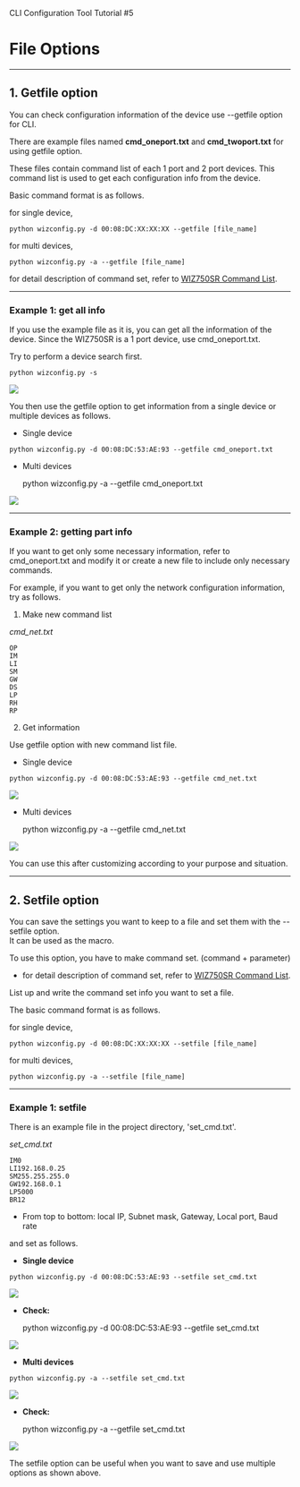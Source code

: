 CLI Configuration Tool Tutorial \#5

# File Options

-----

## 1. Getfile option

You can check configuration information of the device use --getfile
option for CLI.

There are example files named **cmd\_oneport.txt** and
**cmd\_twoport.txt** for using getfile option.

These files contain <span class="underline">command list</span> of each
1 port and 2 port devices. This command list is used to get each
configuration info from the device.

Basic command format is as follows.

for single device,

``` 
python wizconfig.py -d 00:08:DC:XX:XX:XX --getfile [file_name]

```

for multi devices,

    python wizconfig.py -a --getfile [file_name]

for detail description of command set, refer to [WIZ750SR Command
List](/products/wiz750sr/commandmanual/start#command_list).

-----

### Example 1: get all info

If you use the example file as it is, you can get all the information of
the device. Since the WIZ750SR is a 1 port device, use cmd\_oneport.txt.

Try to perform a device search first.

``` 
python wizconfig.py -s

```

![](/products/wiz750sr/clitool/fileoption/02.search.png)

You then use the getfile option to get information from a single device
or multiple devices as follows.

* Single device

``` 
python wizconfig.py -d 00:08:DC:53:AE:93 --getfile cmd_oneport.txt

```

* Multi devices

    python wizconfig.py -a --getfile cmd_oneport.txt

![](/products/wiz750sr/clitool/fileoption/single_getfile.png)

-----

### Example 2: getting part info

If you want to get only some necessary information, refer to
cmd\_oneport.txt and modify it or create a new file to include only
necessary commands.

For example, if you want to get only the network configuration
information, try as follows.

1) Make new command list

*cmd\_net.txt*

``` 
OP
IM
LI
SM
GW
DS
LP
RH
RP

```

2) Get information

Use getfile option with new command list file.

* Single device

``` 
python wizconfig.py -d 00:08:DC:53:AE:93 --getfile cmd_net.txt

```

![](/products/wiz750sr/clitool/fileoption/single_getfile_short.png)

* Multi devices

    python wizconfig.py -a --getfile cmd_net.txt

![](/products/wiz750sr/clitool/fileoption/multi_getfile_short.png)

You can use this after customizing according to your purpose and
situation.

-----

## 2. Setfile option

You can save the settings you want to keep to a file and set them with
the --setfile option.  
It can be used as the macro.

To use this option, you have to make command set. (command + parameter)

  - for detail description of command set, refer to [WIZ750SR Command
    List](/products/wiz750sr/commandmanual/start#command_list).

List up and write the command set info you want to set a file.

The basic command format is as follows.

for single device,

``` 
python wizconfig.py -d 00:08:DC:XX:XX:XX --setfile [file_name]

```

for multi devices,

    python wizconfig.py -a --setfile [file_name]

-----

### Example 1: setfile

There is an example file in the project directory, 'set\_cmd.txt'.

*set\_cmd.txt*

    IM0
    LI192.168.0.25
    SM255.255.255.0
    GW192.168.0.1
    LP5000
    BR12

* From top to bottom: local IP, Subnet mask, Gateway, Local port, Baud
rate

and set as follows.

* **Single device**

``` 
python wizconfig.py -d 00:08:DC:53:AE:93 --setfile set_cmd.txt

```

![](/products/wiz750sr/clitool/fileoption/single_setfile.png)

* **Check:**

    python wizconfig.py -d 00:08:DC:53:AE:93 --getfile set_cmd.txt

![](/products/wiz750sr/clitool/fileoption/single_setfile_get.png)

* **Multi devices**

``` 
python wizconfig.py -a --setfile set_cmd.txt

```

![](/products/wiz750sr/clitool/fileoption/multi_setfile.png)

* **Check:**

    python wizconfig.py -a --getfile set_cmd.txt

![](/products/wiz750sr/clitool/fileoption/multi_setfile_get.png)

The setfile option can be useful when you want to save and use multiple
options as shown above.
